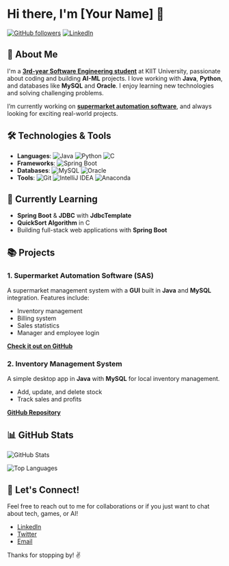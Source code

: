 # Hi there, I'm [Your Name] 👋

[![GitHub followers](https://img.shields.io/github/followers/username?label=Follow&style=social)](https://github.com/username) [![LinkedIn](https://img.shields.io/badge/LinkedIn-Connect-blue?style=social&logo=linkedin)](https://www.linkedin.com/in/your-profile)

## 🚀 About Me

I'm a **[3rd-year Software Engineering student](https://kiit.ac.in)** at KIIT University, passionate about coding and building **AI-ML** projects. I love working with **Java**, **Python**, and databases like **MySQL** and **Oracle**. I enjoy learning new technologies and solving challenging problems.

I’m currently working on [**supermarket automation software**](#-projects), and always looking for exciting real-world projects.

## 🛠️ Technologies & Tools

- **Languages**: ![Java](https://img.shields.io/badge/-Java-orange?logo=java&logoColor=white) ![Python](https://img.shields.io/badge/-Python-blue?logo=python&logoColor=white) ![C](https://img.shields.io/badge/-C-00599C?logo=c)
- **Frameworks**: ![Spring Boot](https://img.shields.io/badge/-Spring%20Boot-green?logo=spring-boot&logoColor=white)
- **Databases**: ![MySQL](https://img.shields.io/badge/-MySQL-4479A1?logo=mysql&logoColor=white) ![Oracle](https://img.shields.io/badge/-Oracle-F80000?logo=oracle&logoColor=white)
- **Tools**: ![Git](https://img.shields.io/badge/-Git-F05032?logo=git&logoColor=white) ![IntelliJ IDEA](https://img.shields.io/badge/-IntelliJ%20IDEA-000000?logo=intellij-idea) ![Anaconda](https://img.shields.io/badge/-Anaconda-44A833?logo=anaconda&logoColor=white)

## 🔧 Currently Learning

- **Spring Boot** & **JDBC** with **JdbcTemplate**
- **QuickSort Algorithm** in C
- Building full-stack web applications with **Spring Boot**

## 📚 Projects

### 1. **Supermarket Automation Software (SAS)** 
A supermarket management system with a **GUI** built in **Java** and **MySQL** integration. Features include:
- Inventory management
- Billing system
- Sales statistics
- Manager and employee login

[**Check it out on GitHub**](https://github.com/username/supermarket-automation) 

### 2. **Inventory Management System**
A simple desktop app in **Java** with **MySQL** for local inventory management.
- Add, update, and delete stock
- Track sales and profits

[**GitHub Repository**](https://github.com/username/inventory-management)

## 📊 GitHub Stats

![GitHub Stats](https://github-readme-stats.vercel.app/api?username=username&show_icons=true&theme=radical)

![Top Languages](https://github-readme-stats.vercel.app/api/top-langs/?username=username&layout=compact&theme=radical)

## 💬 Let's Connect!

Feel free to reach out to me for collaborations or if you just want to chat about tech, games, or AI!

- [LinkedIn](https://www.linkedin.com/in/your-profile)
- [Twitter](https://twitter.com/yourprofile)
- [Email](mailto:your-email@example.com)

Thanks for stopping by! ✌️
